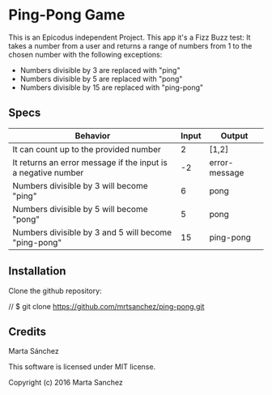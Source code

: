 # Ping-Pong Game

This is an Epicodus independent Project. This app it's a Fizz Buzz test: It takes a number from a user and returns a range of numbers from 1 to the chosen number with the following exceptions:

* Numbers divisible by 3 are replaced with "ping"
* Numbers divisible by 5 are replaced with "pong"
* Numbers divisible by 15 are replaced with "ping-pong"

## Specs

| Behavior | Input | Output |
| --- | --- | --- |
| It can count up to the provided number | 2 | [1,2] |
| It returns an error message if the input is a negative number  | -2 | error-message |
| Numbers divisible by 3 will become "ping"  | 6 | pong |
| Numbers divisible by 5 will become "pong" | 5 | pong |
| Numbers divisible by 3 and 5 will become "ping-pong" | 15 | ping-pong| 


## Installation

Clone the github repository:

// $ git clone https://github.com/mrtsanchez/ping-pong.git

## Credits

Marta Sánchez

This software is licensed under MIT license.

Copyright (c) 2016 Marta Sanchez
